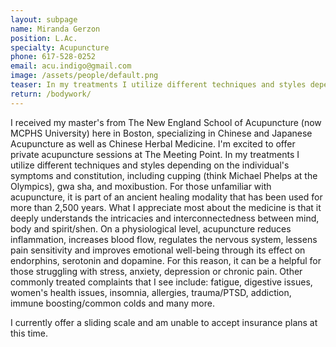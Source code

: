 ```yaml
---
layout: subpage
name: Miranda Gerzon
position: L.Ac.
specialty: Acupuncture
phone: 617-528-0252
email: acu.indigo@gmail.com
image: /assets/people/default.png
teaser: In my treatments I utilize different techniques and styles depending on the individual's symptoms and constitution, including cupping, gwa sha, and moxibustion. She/her/hers
return: /bodywork/
---
```


I received my master's from The New England School of Acupuncture (now MCPHS University) here in Boston, specializing in Chinese and Japanese Acupuncture as well as Chinese Herbal Medicine.  I'm excited to offer private acupuncture sessions at The Meeting Point. In my treatments I utilize different techniques and styles depending on the individual's symptoms and constitution, including cupping (think Michael Phelps at the Olympics), gwa sha, and moxibustion. For those unfamiliar with acupuncture, it is part of an ancient healing modality that has been used for more than 2,500 years. What I appreciate most about the medicine is that it deeply understands the intricacies and interconnectedness between mind, body and spirit/shen. On a physiological level, acupuncture reduces inflammation, increases blood flow, regulates the nervous system, lessens pain sensitivity and improves emotional well-being through its effect on endorphins, serotonin and dopamine. For this reason, it can be a helpful for those struggling with stress, anxiety, depression or chronic pain. Other commonly treated complaints that I see include: fatigue, digestive issues, women's health issues, insomnia, allergies, trauma/PTSD, addiction, immune boosting/common colds and many more. 

I currently offer a sliding scale and am unable to accept insurance plans at this time. 
